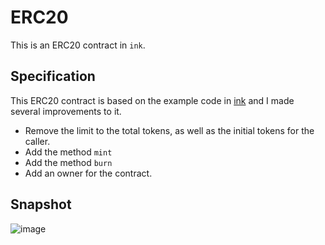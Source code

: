 # ERC20
This is an ERC20 contract in `ink`.

## Specification
This ERC20 contract is based on the example code in [ink](https://github.com/paritytech/ink/tree/master/examples/erc20) and I made several improvements to it.

- Remove the limit to the total tokens, as well as the initial tokens for the caller.
- Add the method `mint`
- Add the method `burn`
- Add an owner for the contract.

## Snapshot
![image](https://user-images.githubusercontent.com/83948501/192823114-fa51b856-9d77-434d-967c-0048efb3b9f6.png)

